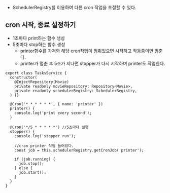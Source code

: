 - SchedulerRegistry를 이용하여 다른 cron 작업을 조절할 수 있다.

## cron 시작, 종료 설정하기
- 1초마다 print하는 함수 생성
- 5초마다 stop하는 함수 생성
	- printer함수를 가져와 해당 cron작업이 멈춰있으면 시작하고 작동중이면 멈춘다.
	- printer가 멈춘 후 5초가 지나면 stopper가 다시 시작하며 printer도 작업한다.

```node
export class TasksService {  
  constructor(  
    @InjectRepository(Movie)  
    private readonly movieRepository: Repository<Movie>,  
    private readonly schedulerRegistry: SchedulerRegistry,  
  ) {}  
  
  @Cron('* * * * * *', { name: 'printer' })
  printer() {  
    console.log('print every second');  
  }  
  
  @Cron('*/5 * * * * *') //5초마다 실행  
  stopper() {  
    console.log('stopper run');  
      
    //cron printer 작업 들어있다.  
    const job = this.schedulerRegistry.getCronJob('printer');  
  
    if (job.running) {  
      job.stop();  
    } else {  
      job.start();  
    }  
  }
}
```
